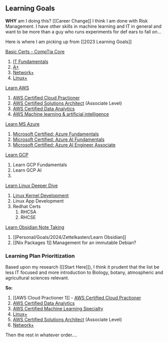 ## Learning Goals

**WHY** am I doing this? [[Career Change]]
I think I am done with Risk Management. I have other skills in machine learning and IT in general and want to be more than a guy who runs experiments for def ears to fall on...

Here is where I am picking up from [[2023 Learning Goals]]

<u>Basic Certs - CompTia Core</u>
1) [IT Fundamentals](https://www.comptia.org/certifications/it-fundamentals#overview)
2) [A+](https://www.comptia.org/certifications/a)
3) [Network+](https://www.comptia.org/certifications/network)
4) [Linux+](https://training.linuxfoundation.org/training/introduction-to-linux/)
	
<u>Learn AWS</u>
1) [AWS Certified Cloud Practioner](https://aws.amazon.com/certification/certified-cloud-practitioner/?ch=sec&sec=rmg&d=1)
2) [AWS Certified Solutions Architect](https://aws.amazon.com/certification/certified-solutions-architect-associate/?ch=sec&sec=rmg&d=1) (Associate Level)
3) [AWS Certified Data Analytics](https://aws.amazon.com/certification/certified-data-analytics-specialty/?ch=sec&sec=rmg&d=1)
4) [AWS Machine learning & artificial intelligence](https://aws.amazon.com/training/learn-about/machine-learning/)

<u>Learn MS Azure</u>
1) [Microsoft Certified: Azure Fundamentals](https://learn.microsoft.com/en-us/credentials/certifications/azure-fundamentals/)
2) [Microsoft Certified: Azure AI Fundamentals](https://learn.microsoft.com/en-us/credentials/certifications/azure-ai-fundamentals/)
3) [Microsoft Certified: Azure AI Engineer Associate](https://learn.microsoft.com/en-us/credentials/certifications/azure-ai-engineer/)

<u>Learn GCP</u>
1) Learn GCP Fundamentals
2) Learn GCP AI
3) 

<u>Learn Linux Deeper Dive</u>
1) [Linux Kernel Development](https://training.linuxfoundation.org/training/a-beginners-guide-to-linux-kernel-development-lfd103/)
2) Linux App Development
3)  Redhat Certs 
	1) RHCSA
	2) RHCSE

<u>Learn Obsidian Note Taking</u>
1) [[Personal/Goals/2024/Zettelkasten/Learn Obsidian]]
2) [[Nix Packages 1]] Management for an immutable Debian?

### Learning Plan Prioritization
Based upon my research ([[Start Here]]), I think it prudent that the list be less IT focused and more introduction to Biology, botany, atmospheric and agricultural sciences relevant.

**So:**
1) [[AWS Cloud Practioner 1]] - [AWS Certified Cloud Practioner](https://aws.amazon.com/certification/certified-cloud-practitioner/?ch=sec&sec=rmg&d=1)
2) [AWS Certified Data Analytics](https://aws.amazon.com/certification/certified-data-analytics-specialty/?ch=sec&sec=rmg&d=1)
3) [AWS Certified Machine Learning Specialty](https://aws.amazon.com/certification/certified-machine-learning-specialty/?ch=sec&sec=rmg&d=1) 
4) [Linux+](https://training.linuxfoundation.org/training/introduction-to-linux/)
5) [AWS Certified Solutions Architect](https://aws.amazon.com/certification/certified-solutions-architect-associate/?ch=sec&sec=rmg&d=1) (Associate Level)
6) [Network+](https://www.comptia.org/certifications/network)

Then the rest in whatever order....